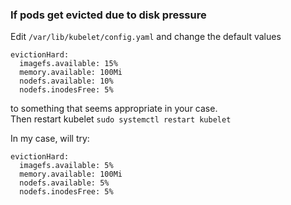 ### If pods get evicted due to disk pressure
Edit `/var/lib/kubelet/config.yaml` and change the default values
```
evictionHard:
  imagefs.available: 15%
  memory.available: 100Mi
  nodefs.available: 10%
  nodefs.inodesFree: 5%
```
to something that seems appropriate in your case.  
Then restart kubelet `sudo systemctl restart kubelet`

In my case, will try:
```
evictionHard:
  imagefs.available: 5%
  memory.available: 100Mi
  nodefs.available: 5%
  nodefs.inodesFree: 5%
```
